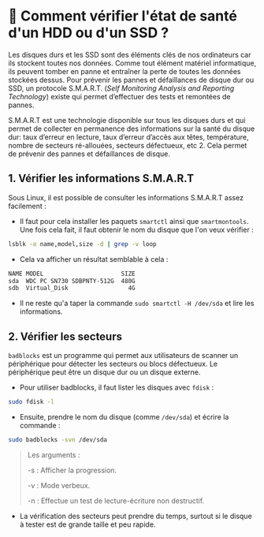 # 💾 Comment vérifier l'état de santé d'un HDD ou d'un SSD ?

Les disques durs et les SSD sont des éléments clés de nos ordinateurs car ils stockent toutes nos données. Comme tout élément matériel informatique, ils peuvent tomber en panne et entraîner la perte de toutes les données stockées dessus. Pour prévenir les pannes et défaillances de disque dur ou SSD, un protocole S.M.A.R.T. (*Self Monitoring Analysis and Reporting Technology*) existe qui permet d’effectuer des tests et remontées de pannes.

S.M.A.R.T est une technologie disponible sur tous les disques durs et qui permet de collecter en permanence des informations sur la santé du disque dur: taux d’erreur en lecture, taux d’erreur d’accès aux têtes, température, nombre de secteurs ré-allouées, secteurs défectueux, etc 2. Cela permet de prévenir des pannes et défaillances de disque.

## 1. Vérifier les informations S.M.A.R.T

Sous Linux, il est possible de consulter les informations S.M.A.R.T assez facilement :

- Il faut pour cela installer les paquets `smartctl` ainsi que `smartmontools`. Une fois cela fait, il faut obtenir le nom du disque que l'on veux vérifier :

```bash
lsblk -o name,model,size -d | grep -v loop
```

- Cela va afficher un résultat semblable à cela :

```bash
NAME MODEL                      SIZE
sda  WDC PC SN730 SDBPNTY-512G  480G
sdb  Virtual_Disk                 4G
```

- Il ne reste qu'a taper la commande `sudo smartctl -H /dev/sda` et lire les informations.

## 2. Vérifier les secteurs

`badblocks` est un programme qui permet aux utilisateurs de scanner un périphérique pour détecter les secteurs ou blocs défectueux. Le périphérique peut être un disque dur ou un disque externe.

- Pour utiliser badblocks, il faut lister les disques avec `fdisk` :

```bash
sudo fdisk -l
```

- Ensuite, prendre le nom du disque (comme `/dev/sda`) et écrire la commande :

```bash
sudo badblocks -svn /dev/sda
```

> Les arguments :
>
> -s : Afficher la progression.
>
> -v : Mode verbeux.
>
> -n : Effectue un test de lecture-écriture non destructif.

- La vérification des secteurs peut prendre du temps, surtout si le disque à tester est de grande taille et peu rapide.
